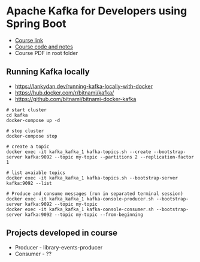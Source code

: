 
# Apache Kafka for Developers using Spring Boot

* [Course link](https://www.udemy.com/share/102AWn3@n0xeHuuw9iPcv5iCP_b5hMtJ0rOgWV52hXvUWE67xD3VKldTSW4mhGhMEF8Zkeg=/)
* [Course code and notes](https://github.com/dilipsundarraj1/kafka-for-developers-using-spring-boot)
* Course PDF in root folder

## Running Kafka locally

* https://lankydan.dev/running-kafka-locally-with-docker
* https://hub.docker.com/r/bitnami/kafka/
* https://github.com/bitnami/bitnami-docker-kafka

```
# start cluster
cd kafka
docker-compose up -d

# stop cluster
docker-compose stop

# create a topic
docker exec -it kafka_kafka_1 kafka-topics.sh --create --bootstrap-server kafka:9092 --topic my-topic --partitions 2 --replication-factor 1

# list avaiable topics
docker exec -it kafka_kafka_1 kafka-topics.sh --bootstrap-server kafka:9092 --list

# Produce and consume messages (run in separated terminal session)
docker exec -it kafka_kafka_1 kafka-console-producer.sh --bootstrap-server kafka:9092 --topic my-topic
docker exec -it kafka_kafka_1 kafka-console-consumer.sh --bootstrap-server kafka:9092 --topic my-topic --from-beginning
```

## Projects developed in course

* Producer - library-events-producer
* Consumer - ??
